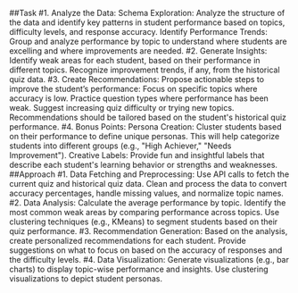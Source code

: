 ##Task
#1. Analyze the Data:
Schema Exploration: Analyze the structure of the data and identify key patterns in student performance based on topics, difficulty levels, and response accuracy.
Identify Performance Trends: Group and analyze performance by topic to understand where students are excelling and where improvements are needed.
#2. Generate Insights:
Identify weak areas for each student, based on their performance in different topics.
Recognize improvement trends, if any, from the historical quiz data.
#3. Create Recommendations:
Propose actionable steps to improve the student’s performance:
Focus on specific topics where accuracy is low.
Practice question types where performance has been weak.
Suggest increasing quiz difficulty or trying new topics.
Recommendations should be tailored based on the student's historical quiz performance.
#4. Bonus Points:
Persona Creation: Cluster students based on their performance to define unique personas. This will help categorize students into different groups (e.g., "High Achiever," "Needs Improvement").
Creative Labels: Provide fun and insightful labels that describe each student's learning behavior or strengths and weaknesses.
##Approach
#1. Data Fetching and Preprocessing:
Use API calls to fetch the current quiz and historical quiz data.
Clean and process the data to convert accuracy percentages, handle missing values, and normalize topic names.
#2. Data Analysis:
Calculate the average performance by topic.
Identify the most common weak areas by comparing performance across topics.
Use clustering techniques (e.g., KMeans) to segment students based on their quiz performance.
#3. Recommendation Generation:
Based on the analysis, create personalized recommendations for each student.
Provide suggestions on what to focus on based on the accuracy of responses and the difficulty levels.
#4. Data Visualization:
Generate visualizations (e.g., bar charts) to display topic-wise performance and insights.
Use clustering visualizations to depict student personas.
